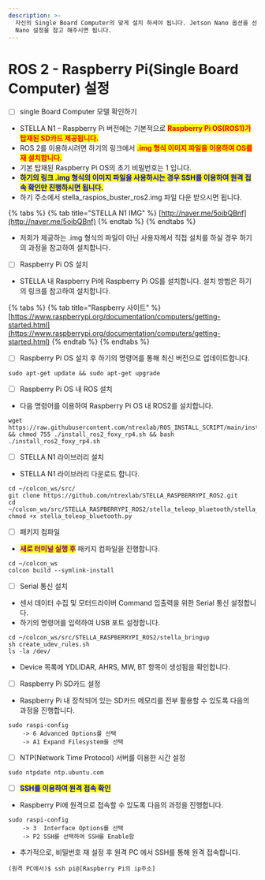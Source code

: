 ```yaml
---
description: >-
  자신의 Single Board Computer의 맞게 설치 하셔야 됩니다. Jetson Nano 옵션을 선택하셨으면 밑에 Jetson
  Nano 설정을 참고 해주시면 됩니다.
---
```


# ROS 2 - Raspberry Pi(Single Board Computer) 설정

* [ ] single Board Computer 모델 확인하기

<!---->

* STELLA N1 – Raspberry Pi 버전에는 기본적으로  <mark style="color:red;">**Raspberry Pi OS(ROS1)가 탑재된 SD카드 제공됩니다.**</mark>&#x20;
* ROS 2를 이용하시려면 하기의 링크에서 <mark style="color:red;">**.img 형식 이미지 파일을 이용하여 OS를 재 설치합니다.**</mark>&#x20;
* 기본 탑재된 Raspberry Pi OS의 초기 비밀번호는 1 입니다.   &#x20;
* &#x20;<mark style="color:blue;">**하기의 링크 .img 형식의 이미지 파일을 사용하시는 경우 SSH를 이용하여 원격 접속 확인만 진행하시면 됩니다.**</mark>&#x20;
* 하기 주소에서 stella\_raspios\_buster\_ros2.img 파일 다운 받으시면 됩니다.

{% tabs %}
{% tab title="STELLA N1 IMG" %}
[http://naver.me/5oibQBnf](http://naver.me/5oibQBnf)
{% endtab %}
{% endtabs %}

* 저희가 제공하는 .img 형식의 파일이 아닌 사용자께서 직접 설치를 하실 경우 하기의 과정을 참고하여 설치합니다.

<!---->

* [ ] Raspberry Pi OS 설치

<!---->

* STELLA 내 Raspberry Pi에 Raspberry Pi OS를 설치합니다. 설치 방법은 하기의 링크를 참고하여 설치합니다.

{% tabs %}
{% tab title="Raspberry 사이트" %}
[https://www.raspberrypi.org/documentation/computers/getting-started.html](https://www.raspberrypi.org/documentation/computers/getting-started.html)
{% endtab %}
{% endtabs %}

* [ ] Raspberry Pi OS 설치 후 하기의 명령어를 통해 최신 버전으로 업데이트합니다.

```
sudo apt-get update && sudo apt-get upgrade
```

* [ ] Raspberry Pi OS 내 ROS 설치

<!---->

* 다음 명령어를 이용하여 Raspberry Pi OS 내 ROS2를 설치합니다.

```
wget https://raw.githubusercontent.com/ntrexlab/ROS_INSTALL_SCRIPT/main/install_ros2_foxy_rp4.sh && chmod 755 ./install_ros2_foxy_rp4.sh && bash ./install_ros2_foxy_rp4.sh
```

* [ ] STELLA N1 라이브러리 설치

<!---->

* STELLA N1 라이브러리 다운로드 합니다.

```
cd ~/colcon_ws/src/
git clone https://github.com/ntrexlab/STELLA_RASPBERRYPI_ROS2.git
cd ~/colcon_ws/src/STELLA_RASPBERRYPI_ROS2/stella_teleop_bluetooth/stella_teleop_bluetooth/
chmod +x stella_teleop_bluetooth.py
```

* [ ] 패키지 컴파일

<!---->

* <mark style="color:purple;">**새로 터미널  실행  후**</mark>  패키지 컴파일을 진행합니다.

```
cd ~/colcon_ws
colcon build --symlink-install
```

* [ ] Serial 통신 설치

<!---->

* 센서 데이터 수집 및 모터드라이버 Command 입출력을 위한 Serial 통신 설정합니다.
* 하기의 명령어를 입력하여 USB 포트 설정합니다.

```
cd ~/colcon_ws/src/STELLA_RASPBERRYPI_ROS2/stella_bringup
sh create_udev_rules.sh
ls -la /dev/ 
```

* Device 목록에 YDLIDAR, AHRS, MW, BT 항목이 생성됨을 확인합니다.

<!---->

* [ ] Raspberry Pi SD카드 설정

<!---->

* Raspberry Pi 내 장착되어 있는 SD카드 메모리를 전부 활용할 수 있도록 다음의 과정을 진행합니다.

```
sudo raspi-config
    -> 6 Advanced Options를 선택
    -> A1 Expand Filesystem을 선택
```

* [ ] NTP(Network Time Protocol) 서버를 이용한 시간 설정

```
sudo ntpdate ntp.ubuntu.com
```

* [ ] <mark style="color:blue;">**SSH를 이용하여 원격 접속 확인**</mark>

<!---->

* Raspberry Pi에 원격으로 접속할 수 있도록 다음의 과정을 진행합니다.

```
sudo raspi-config
    -> 3  Interface Options를 선택
    -> P2 SSH를 선택하여 SSH를 Enable함
```

* 추가적으로, 비밀번호 재 설정 후 원격 PC 에서 SSH를 통해 원격 접속합니다.

```
(원격 PC에서)$ ssh pi@[Raspberry Pi의 ip주소]
```

